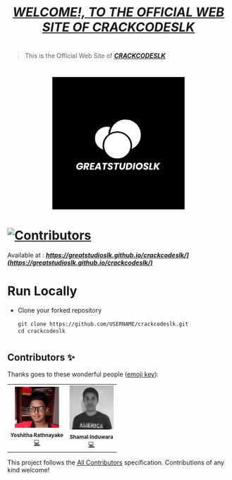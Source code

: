 # <div align="center"><a href="https://greatstudioslk.github.io/crackcodeslk/"><b><i>WELCOME!, TO THE OFFICIAL WEB SITE OF CRACKCODESLK</i></b></a></div>

#
> This is the Official Web Site of <a href="https://greatstudioslk.github.io/crackcodeslk/"><b><i>CRACKCODESLK</i></b></a>

#
<div align="center"><img src="imgss/main/GREATSTUDIOSLK.png" width="300px"></div>

# [![Contributors](https://img.shields.io/badge/Contributors-2-lawngreen.svg?style=flat-square)](#contributors-)

Available at :  <b><i>https://greatstudioslk.github.io/crackcodeslk/](https://greatstudioslk.github.io/crackcodeslk/)</i></b>

#
# Run Locally

- Clone your forked repository
    
    ```
    git clone https://github.com/USERNAME/crackcodeslk.git
    cd crackcodeslk
    ```
     
#
## Contributors ✨

Thanks goes to these wonderful people ([emoji key](https://allcontributors.org/docs/en/emoji-key)):

<!-- ALL-CONTRIBUTORS-LIST:START - Do not remove or modify this section -->
<!-- prettier-ignore-start -->
<!-- markdownlint-disable -->
<table>
  <tr>
    <td align="center"><a href="https://yoshitharathnayake.w3spaces.com/Index.html"><img src="imgss/main/Yoshitha Rathnayake 11.jpg" width="100px;" alt="Yoshitha Rathnayake"/><br/><sub><b>Yoshitha Rathnayake</b></sub></a><br/><a href="https://github.com/greatstudioslk/greatstudios/commits?author=YoshithaRathnayake" title="Code">💻</a></td>
    <td align="center"><a href="https://www.shamalinduwara.lk"><img src="imgss/main/Shamal Induwara.jpeg" width="100px;" alt="Shamal Induwara"/><br/><sub><b>Shamal Induwara</b></sub></a><br/><a href="https://github.com/greatstudioslk/greatstudios/commits?author=shamalthegreat" title="Code">💻</a></td>  
  </tr>
</table>

<!-- markdownlint-restore -->
<!-- prettier-ignore-end -->

<!-- ALL-CONTRIBUTORS-LIST:END -->

This project follows the [All Contributors](https://github.com/all-contributors/all-contributors) specification. Contributions of any kind welcome!



